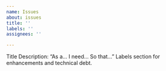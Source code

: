 ```yaml
---
name: Issues
about: issues
title: ''
labels: ''
assignees: ''

---
```


Title
Description: “As a… I need… So that…”
Labels section for enhancements and technical debt.
